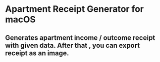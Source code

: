 # Apartment Receipt Generator for macOS
## Generates apartment income / outcome receipt with given data. After that , you can export receipt as an image.
